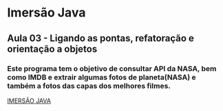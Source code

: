 # Imersão Java

## Aula 03 - Ligando as pontas, refatoração e orientação a objetos

### Este programa tem o objetivo de consultar API da NASA, bem como IMDB e extrair algumas fotos de planeta(NASA) e também a fotos das capas dos melhores filmes.

[IMERSÃO JAVA](https://caelum57945.lt.acemlnb.com/Prod/link-tracker?redirectUrl=aHR0cHMlM0ElMkYlMkZ3d3cuYWx1cmEuY29tLmJyJTJGaW1lcnNhby1qYXZhJTJGYXVsYTAzLW9yaWVudGFjYW8tYS1vYmpldG9zJTNGdXRtX3NvdXJjZSUzREFjdGl2ZUNhbXBhaWduJTI2dXRtX21lZGl1bSUzRGVtYWlsJTI2dXRtX2NvbnRlbnQlM0QlMjU1QkltZXJzJTI1QzMlMjVBM28lMkJKYXZhJTI1NUQlMkJMaWJlcmFkbyUyNTIxJTJCVmVtJTJCdmVyJTJCYSUyQmF1bGElMkIwMyUyNTJDJTJCJTJCRklSU1ROQU1FJTI2dXRtX2NhbXBhaWduJTNEJTI1NUJJbWVycyUyNUMzJTI1QTNvJTI1NUQlMkIlMjUyOEphdmElMkIyJTI1QzIlMjVCMCUyQmVkJTJCJTI1MjklMkJMaWJlcmElMjVDMyUyNUE3JTI1QzMlMjVBM28lMkJhdWxhJTJCMDM=&sig=9KqLtmHxmX9qUMp7SBQ6eYZSeCaHWZeBTvaXY3GqRv5H&iat=1680087736&a=%7C%7C476258007%7C%7C&account=caelum57945%2Eactivehosted%2Ecom&email=00h712LWAxJgfCOEfpsaSPslAkAFo0bHq2H%2BwPpC04vi7Q%3D%3D%3AWybSDyyaqTWVWO2Sas7LBvf%2FFAeSbdoN&s=bec4b73d9baecaba6878f726b560e217&i=2507A14851A401A17465)
